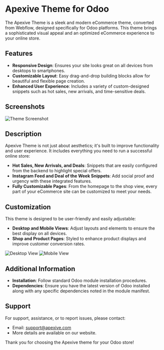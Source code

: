 # Apexive Theme for Odoo

The Apexive Theme is a sleek and modern eCommerce theme, converted from Webflow, designed specifically for Odoo platforms. This theme brings a sophisticated visual appeal and an optimized eCommerce experience to your online store.

## Features

- **Responsive Design**: Ensures your site looks great on all devices from desktops to smartphones.
- **Customizable Layout**: Easy drag-and-drop building blocks allow for beautiful and flexible page creation.
- **Enhanced User Experience**: Includes a variety of custom-designed snippets such as hot sales, new arrivals, and time-sensitive deals.

## Screenshots

![Theme Screenshot](static/description/images/images/theme_screenshot.png)

## Description

Apexive Theme is not just about aesthetics; it's built to improve functionality and user experience. It includes everything you need to run a successful online store:

- **Hot Sales, New Arrivals, and Deals**: Snippets that are easily configured from the backend to highlight special offers.
- **Instagram Feed and Deal of the Week Snippets**: Add social proof and urgency with these integrated features.
- **Fully Customizable Pages**: From the homepage to the shop view, every part of your eCommerce site can be customized to meet your needs.

## Customization

This theme is designed to be user-friendly and easily adjustable:

- **Desktop and Mobile Views**: Adjust layouts and elements to ensure the best display on all devices.
- **Shop and Product Pages**: Styled to enhance product displays and improve customer conversion rates.

![Desktop View](static/description/images/images/layout_screenshot.jpg)
![Mobile View](static/description/images/images/overview_screenshot.jpg)

## Additional Information

- **Installation**: Follow standard Odoo module installation procedures.
- **Dependencies**: Ensure you have the latest version of Odoo installed along with any specific dependencies noted in the module manifest.

## Support

For support, assistance, or to report issues, please contact:

- Email: [support@apexive.com](mailto:support@apexive.com)
- More details are available on our website.

Thank you for choosing the Apexive theme for your Odoo store!

